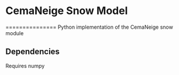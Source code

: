 # CemaNeige Snow Model
===============
Python implementation of the CemaNeige snow module

Dependencies
------------
Requires numpy
